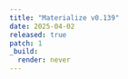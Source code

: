 ```yaml
---
title: "Materialize v0.139"
date: 2025-04-02
released: true
patch: 1
_build:
  render: never
---
```

